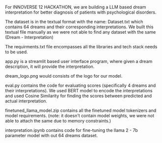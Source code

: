 For INNOVERSE 12 HACKATHON, we are building a LLM based dream interpretation for better diagnosis of patients with psychological disorders. 

The dataset is in the textual format with the name: Dataset.txt which contains 64 dreams and their corresponding interpretations. We built this textual file manually as we were not able to find any dataset with the same (Dream - Interpretation)

The requirments.txt file encompasses all the libraries and tech stack needs to be used. 

app.py is a streamlit based user interface program, where given a dream description, it will provide the interpretation. 

dream_logo.png would consists of the logo for our model. 

eval.py contains the code for evaluating scores (specifically 4 dreams and their interpretations). We used BERT model to encode the interpretations and used Cosine Similarity for finding the scores between predicted and actual interpretation. 

finetuned_llama_model.zip contains all the finetuned model tokenizers and model requirements. (note: it doesn't contain model weights, we were not able to attach the same due to memory constraints.)

interpretation.ipynb contains code for fine-tuning the llama 2 - 7b parameter model with out 64 dreams dataset.

